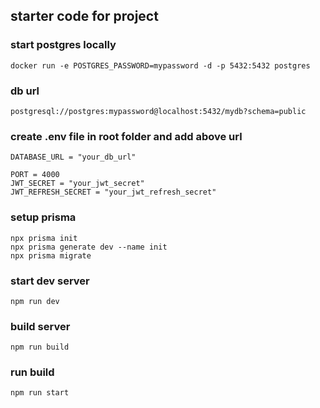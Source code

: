 ## starter code for project


### start postgres locally
```
docker run -e POSTGRES_PASSWORD=mypassword -d -p 5432:5432 postgres
```

### db url
```
postgresql://postgres:mypassword@localhost:5432/mydb?schema=public
```

### create .env file in root folder and add above url
```
DATABASE_URL = "your_db_url"

PORT = 4000
JWT_SECRET = "your_jwt_secret"
JWT_REFRESH_SECRET = "your_jwt_refresh_secret"
```

### setup prisma
```
npx prisma init
npx prisma generate dev --name init
npx prisma migrate
```

### start dev server
```
npm run dev
```

### build server
```
npm run build
```

### run build
```
npm run start
```
